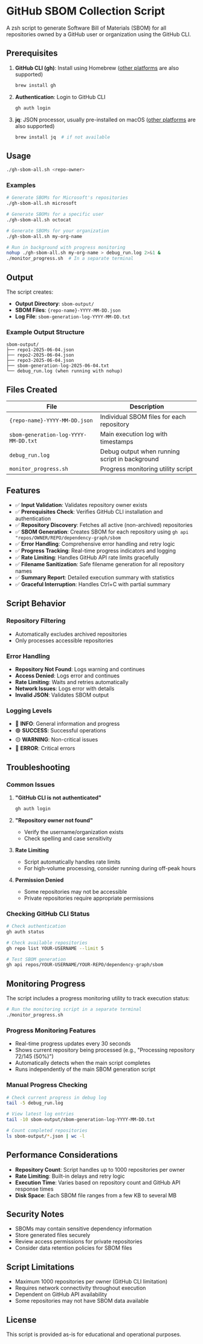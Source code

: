 # GitHub SBOM Collection Script

A zsh script to generate Software Bill of Materials (SBOM) for all repositories owned by a GitHub user or organization using the GitHub CLI.

## Prerequisites

1. **GitHub CLI (gh)**: Install using Homebrew ([other platforms](https://github.com/cli/cli#installation) are also supported)
   ```bash
   brew install gh
   ```

2. **Authentication**: Login to GitHub CLI
   ```bash
   gh auth login
   ```

3. **jq**: JSON processor, usually pre-installed on macOS ([other platforms](https://jqlang.org/download/) are also supported)
   ```bash
   brew install jq  # if not available
   ```

## Usage

```bash
./gh-sbom-all.sh <repo-owner>
```

### Examples

```bash
# Generate SBOMs for Microsoft's repositories
./gh-sbom-all.sh microsoft

# Generate SBOMs for a specific user
./gh-sbom-all.sh octocat

# Generate SBOMs for your organization
./gh-sbom-all.sh my-org-name

# Run in background with progress monitoring
nohup ./gh-sbom-all.sh my-org-name > debug_run.log 2>&1 &
./monitor_progress.sh  # In a separate terminal
```

## Output

The script creates:

- **Output Directory**: `sbom-output/`
- **SBOM Files**: `{repo-name}-YYYY-MM-DD.json`
- **Log File**: `sbom-generation-log-YYYY-MM-DD.txt`

### Example Output Structure
```
sbom-output/
├── repo1-2025-06-04.json
├── repo2-2025-06-04.json
├── repo3-2025-06-04.json
├── sbom-generation-log-2025-06-04.txt
└── debug_run.log (when running with nohup)
```

## Files Created

| File | Description |
|------|-------------|
| `{repo-name}-YYYY-MM-DD.json` | Individual SBOM files for each repository |
| `sbom-generation-log-YYYY-MM-DD.txt` | Main execution log with timestamps |
| `debug_run.log` | Debug output when running script in background |
| `monitor_progress.sh` | Progress monitoring utility script |

## Features

- ✅ **Input Validation**: Validates repository owner exists
- ✅ **Prerequisites Check**: Verifies GitHub CLI installation and authentication
- ✅ **Repository Discovery**: Fetches all active (non-archived) repositories
- ✅ **SBOM Generation**: Creates SBOM for each repository using `gh api "repos/OWNER/REPO/dependency-graph/sbom`
- ✅ **Error Handling**: Comprehensive error handling and retry logic
- ✅ **Progress Tracking**: Real-time progress indicators and logging
- ✅ **Rate Limiting**: Handles GitHub API rate limits gracefully
- ✅ **Filename Sanitization**: Safe filename generation for all repository names
- ✅ **Summary Report**: Detailed execution summary with statistics
- ✅ **Graceful Interruption**: Handles Ctrl+C with partial summary

## Script Behavior

### Repository Filtering
- Automatically excludes archived repositories
- Only processes accessible repositories

### Error Handling
- **Repository Not Found**: Logs warning and continues
- **Access Denied**: Logs error and continues
- **Rate Limiting**: Waits and retries automatically
- **Network Issues**: Logs error with details
- **Invalid JSON**: Validates SBOM output

### Logging Levels
- 🔵 **INFO**: General information and progress
- 🟢 **SUCCESS**: Successful operations
- 🟡 **WARNING**: Non-critical issues
- 🔴 **ERROR**: Critical errors

## Troubleshooting

### Common Issues

1. **"GitHub CLI is not authenticated"**
   ```bash
   gh auth login
   ```

2. **"Repository owner not found"**
   - Verify the username/organization exists
   - Check spelling and case sensitivity

3. **Rate Limiting**
   - Script automatically handles rate limits
   - For high-volume processing, consider running during off-peak hours

4. **Permission Denied**
   - Some repositories may not be accessible
   - Private repositories require appropriate permissions

### Checking GitHub CLI Status
```bash
# Check authentication
gh auth status

# Check available repositories
gh repo list YOUR-USERNAME --limit 5

# Test SBOM generation
gh api repos/YOUR-USERNAME/YOUR-REPO/dependency-graph/sbom
```

## Monitoring Progress

The script includes a progress monitoring utility to track execution status:

```bash
# Run the monitoring script in a separate terminal
./monitor_progress.sh
```

### Progress Monitoring Features
- Real-time progress updates every 30 seconds
- Shows current repository being processed (e.g., "Processing repository 72/145 (50%)")
- Automatically detects when the main script completes
- Runs independently of the main SBOM generation script

### Manual Progress Checking
```bash
# Check current progress in debug log
tail -5 debug_run.log

# View latest log entries
tail -10 sbom-output/sbom-generation-log-YYYY-MM-DD.txt

# Count completed repositories
ls sbom-output/*.json | wc -l
```

## Performance Considerations

- **Repository Count**: Script handles up to 1000 repositories per owner
- **Rate Limiting**: Built-in delays and retry logic
- **Execution Time**: Varies based on repository count and GitHub API response times
- **Disk Space**: Each SBOM file ranges from a few KB to several MB

## Security Notes

- SBOMs may contain sensitive dependency information
- Store generated files securely
- Review access permissions for private repositories
- Consider data retention policies for SBOM files

## Script Limitations

- Maximum 1000 repositories per owner (GitHub CLI limitation)
- Requires network connectivity throughout execution
- Dependent on GitHub API availability
- Some repositories may not have SBOM data available

## License

This script is provided as-is for educational and operational purposes.
